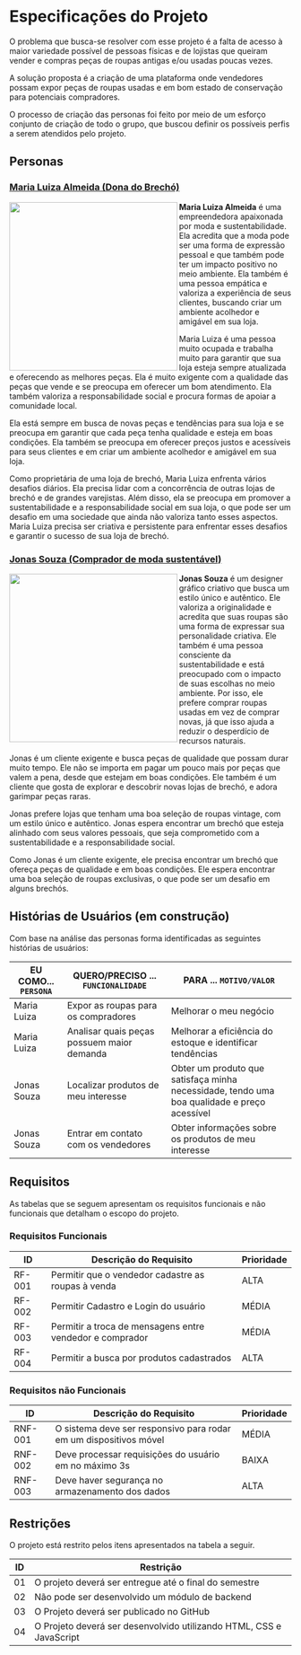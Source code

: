 # Especificações do Projeto

O problema que busca-se resolver com esse projeto é a falta de acesso à maior variedade possível de pessoas físicas e de lojistas que queiram vender e compras peças de roupas antigas e/ou usadas poucas vezes.

A solução proposta é a criação de uma plataforma onde vendedores possam expor peças de roupas usadas e em bom estado de conservação para potenciais compradores.

O processo de criação das personas foi feito por meio de um esforço conjunto de criação de todo o grupo, que buscou definir os possíveis perfis a serem atendidos pelo projeto.

## Personas

<h3><ins> Maria Luiza Almeida (Dona do Brechó)</ins></h3>

<img align="left" src="https://user-images.githubusercontent.com/127263189/226771461-84cf5069-f577-4ae6-8c87-6f5c2ab34330.jpg"  width="300px" />

**Maria Luiza Almeida** é uma empreendedora apaixonada por moda e sustentabilidade. Ela acredita que a moda pode ser uma forma de expressão pessoal e que também pode ter um impacto positivo no meio ambiente. Ela também é uma pessoa empática e valoriza a experiência de seus clientes, buscando criar um ambiente acolhedor e amigável em sua loja.

Maria Luiza é uma pessoa muito ocupada e trabalha muito para garantir que sua loja esteja sempre atualizada e oferecendo as melhores peças. Ela é muito exigente com a qualidade das peças que vende e se preocupa em oferecer um bom atendimento. Ela também valoriza a responsabilidade social e procura formas de apoiar a comunidade local.

Ela está sempre em busca de novas peças e tendências para sua loja e se preocupa em garantir que cada peça tenha qualidade e esteja em boas condições. Ela também se preocupa em oferecer preços justos e acessíveis para seus clientes e em criar um ambiente acolhedor e amigável em sua loja. 

Como proprietária de uma loja de brechó, Maria Luiza enfrenta vários desafios diários. Ela precisa lidar com a concorrência de outras lojas de brechó e de grandes varejistas. Além disso, ela se preocupa em promover a sustentabilidade e a responsabilidade social em sua loja, o que pode ser um desafio em uma sociedade que ainda não valoriza tanto esses aspectos. Maria Luiza precisa ser criativa e persistente para enfrentar esses desafios e garantir o sucesso de sua loja de brechó.


<h3><ins> Jonas Souza (Comprador de moda sustentável)</ins></h3>

<img align="left" src="https://img.freepik.com/fotos-gratis/retrato-de-um-belo-sorridente-hipster-elegante-modelo-lambersexual_158538-18003.jpg" width="300px" />

<strong> Jonas Souza</strong>  é um designer gráfico criativo que busca um estilo único e autêntico. Ele valoriza a originalidade e acredita que suas roupas são uma forma de expressar sua personalidade criativa. Ele também é uma pessoa consciente da sustentabilidade e está preocupado com o impacto de suas escolhas no meio ambiente. Por isso, ele prefere comprar roupas usadas em vez de comprar novas, já que isso ajuda a reduzir o desperdício de recursos naturais.

Jonas é um cliente exigente e busca peças de qualidade que possam durar muito tempo. Ele não se importa em pagar um pouco mais por peças que valem a pena, desde que estejam em boas condições. Ele também é um cliente que gosta de explorar e descobrir novas lojas de brechó, e adora garimpar peças raras. 

Jonas prefere lojas que tenham uma boa seleção de roupas vintage, com um estilo único e autêntico. Jonas espera encontrar um brechó que esteja alinhado com seus valores pessoais, que seja comprometido com a sustentabilidade e a responsabilidade social.

Como Jonas é um cliente exigente, ele precisa encontrar um brechó que ofereça peças de qualidade e em boas condições. Ele espera encontrar uma boa seleção de roupas exclusivas, o que pode ser um desafio em alguns brechós.


## Histórias de Usuários (em construção)

Com base na análise das personas forma identificadas as seguintes histórias de usuários:

|EU COMO... `PERSONA` | QUERO/PRECISO ... `FUNCIONALIDADE`            |PARA ... `MOTIVO/VALOR`                                    |
|---------------------|-----------------------------------------------|-----------------------------------------------------------|
|Maria Luiza          | Expor as roupas para os compradores           | Melhorar o meu negócio                                    |
|Maria Luiza          | Analisar quais peças possuem maior demanda    | Melhorar a eficiência do estoque e identificar tendências |
|Jonas Souza          | Localizar produtos de meu interesse           | Obter um produto que satisfaça minha necessidade, tendo uma boa qualidade e preço acessível|
|Jonas Souza          | Entrar em contato com os vendedores           | Obter informações sobre os produtos de meu interesse|





## Requisitos 

As tabelas que se seguem apresentam os requisitos funcionais e não funcionais que detalham o escopo do projeto.

### Requisitos Funcionais

|ID    | Descrição do Requisito  | Prioridade |
|------|-----------------------------------------|----|
|RF-001| Permitir que o vendedor cadastre as roupas à venda         | ALTA  | 
|RF-002| Permitir Cadastro e Login do usuário                       | MÉDIA |
|RF-003| Permitir a troca de mensagens entre vendedor e comprador   | MÉDIA |
|RF-004| Permitir a busca por produtos cadastrados                  | ALTA  |


### Requisitos não Funcionais 

|ID     | Descrição do Requisito  |Prioridade |
|-------|-------------------------|----|
|RNF-001| O sistema deve ser responsivo para rodar em um dispositivos móvel | MÉDIA | 
|RNF-002| Deve processar requisições do usuário em no máximo 3s |  BAIXA | 
|RNF-003| Deve haver segurança no armazenamento dos dados |  ALTA | 



## Restrições 

O projeto está restrito pelos itens apresentados na tabela a seguir.

|ID| Restrição                                             |
|--|-------------------------------------------------------|
|01| O projeto deverá ser entregue até o final do semestre |
|02| Não pode ser desenvolvido um módulo de backend        |
|03| O Projeto deverá ser publicado no GitHub              |
|04| O Projeto deverá ser desenvolvido utilizando HTML, CSS e JavaScript  |


